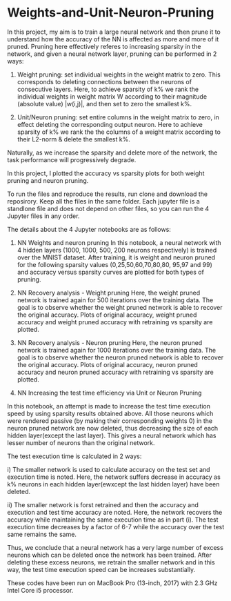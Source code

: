 # Weights-and-Unit-Neuron-Pruning

In this project, my aim is to train a large neural network and then prune it to understand how the accuracy of the NN is
affected as more and more of it pruned. Pruning here effectively referes to increasing sparsity in the network, and given a
neural network layer, pruning can be performed in 2 ways:

1. Weight pruning: set individual weights in the weight matrix to zero. This corresponds to deleting connections between the
neurons of consecutive layers. Here, to achieve sparsity of k% we rank the individual weights in weight matrix W according
to their magnitude (absolute value) |w(i,j)|, and then set to zero the smallest k%.

2. Unit/Neuron pruning: set entire columns in the weight matrix to zero, in effect deleting the corresponding output neuron.
Here to achieve sparsity of k% we rank the the columns of a weight matrix according to their L2-norm & delete the smallest k%.

Naturally, as we increase the sparsity and delete more of the network, the task performance will progressively degrade.

In this project, I plotted the accuracy vs sparsity plots for both weight pruning and neuron pruning.

To run the files and reproduce the results, run clone and download the reposirory. Keep all the files in the same folder. Each
jupyter file is a standlone file and does not depend on other files, so you can run the 4 Jupyter files in any order.

The details about the 4 Jupyter notebooks are as follows:

1. NN Weights and neuron pruning
In this notebook, a neural network with 4 hidden layers (1000, 1000, 500, 200 neurons respectively) is trained over the MNIST
dataset. After training, it is weight and neuron pruned for the following sparsity values (0,25,50,60,70,80,80,
95,97 and 99) and accuracy versus sparsity curves are plotted for both types of pruning.

2. NN Recovery analysis  - Weight pruning
Here, the weight pruned network is trained again for 500 iterations over the training data. The goal is to observe whether
the weight pruned network is able to recover the original accuracy.
Plots of original accuracy, weight pruned accuracy and weight pruned accuracy with retraining vs sparsity are plotted.

3. NN Recovery analysis  - Neuron pruning
Here, the neuron pruned network is trained again for 1000 iterations over the training data. The goal is to observe whether
the neuron pruned network is able to recover the original accuracy.
Plots of original accuracy, neuron pruned accuracy and neuron pruned accuracy with retraining vs sparsity are plotted.

4. NN Increasing the test time efficiency via Unit or Neuron Pruning

In this notebook, an attempt is made to increase the test time execution speed by using sparsity results obtained above.
All those neurons which were rendered passive (by making their corresponding weights 0) in the neuron pruned network are 
now deleted, thus decreasing the size of each hidden layer(except the last layer). This gives a neural network which has lesser number of neurons than the original network.

The test execution time is calculated in 2 ways:

i) The smaller network is used to calculate accuracy on the test set and execution time is noted. Here, the network suffers decrease in accuracy as k% neurons in each hidden layer(ewxcept the last hidden layer) have been deleted.

ii) The smaller network is forst retrained and then the accuracy and execution and test time accuracy are noted. Here, the network recovers the accuracy while maintaining the same execution time as in part (i).
The test execution time decreases by a factor of 6-7 while the accuracy over the test same remains the same.

Thus, we conclude that a neural network has a very large number of excess neurons which can be deleted once the network has been trained. After deleting these excess neurons, we retrain the smaller network and in this way, the test time execution speed can be increases substantially.

These codes have been run on MacBook Pro (13-inch, 2017) with 2.3 GHz Intel Core i5 processor.
